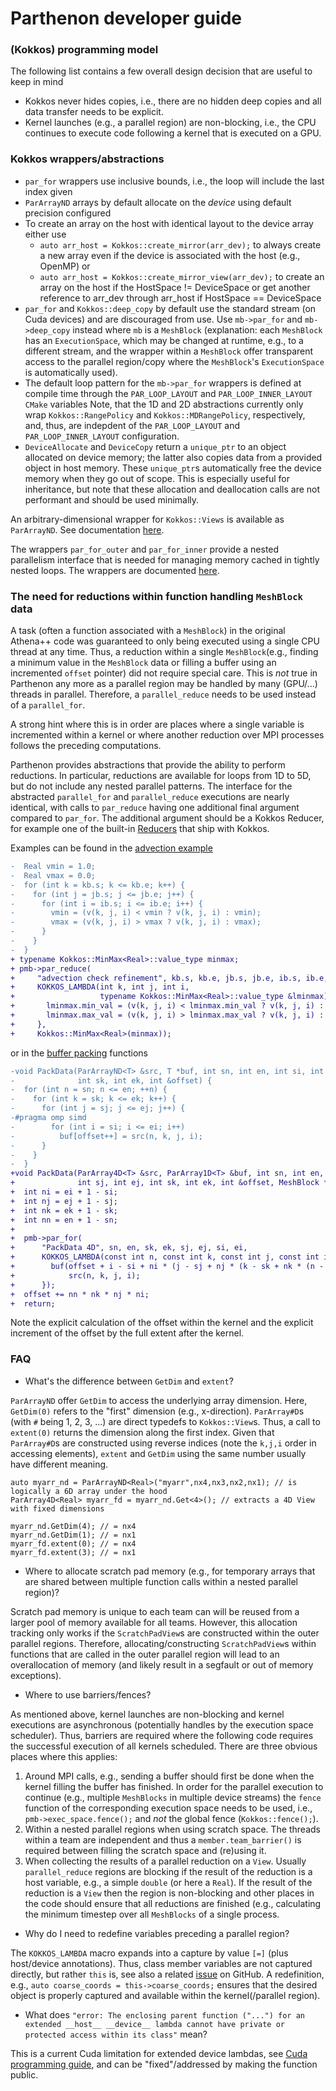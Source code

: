 # Parthenon developer guide

### (Kokkos) programming model

The following list contains a few overall design decision that are useful to keep in mind

- Kokkos never hides copies, i.e., there are no hidden deep copies and all data transfer needs to be explicit.
- Kernel launches (e.g., a parallel region) are non-blocking, i.e., the CPU continues to execute code following a kernel that is executed on a GPU.

### Kokkos wrappers/abstractions

- `par_for` wrappers use inclusive bounds, i.e., the loop will include the last index given
- `ParArrayND` arrays by default allocate on the *device* using default precision configured
- To create an array on the host with identical layout to the device array either use
  - `auto arr_host = Kokkos::create_mirror(arr_dev);` to always create a new array even if the device is associated with the host (e.g., OpenMP) or
  - `auto arr_host = Kokkos::create_mirror_view(arr_dev);` to create an array on the host if the HostSpace != DeviceSpace or get another reference to arr_dev through arr_host if HostSpace == DeviceSpace
- `par_for` and `Kokkos::deep_copy` by default use the standard stream (on Cuda devices) and are discouraged from use. Use `mb->par_for` and `mb->deep_copy` instead where `mb` is a `MeshBlock` (explanation: each `MeshBlock` has an `ExecutionSpace`, which may be changed at runtime, e.g., to a different stream, and the wrapper within a `MeshBlock` offer transparent access to the parallel region/copy where the `MeshBlock`'s `ExecutionSpace` is automatically used).
- The default loop pattern for the `mb->par_for` wrappers is defined at compile time through the `PAR_LOOP_LAYOUT` and `PAR_LOOP_INNER_LAYOUT` `CMake` variables Note, that the 1D and 2D abstractions currently only wrap `Kokkos::RangePolicy` and `Kokkos::MDRangePolicy`, respectively, and, thus, are indepdent of the `PAR_LOOP_LAYOUT` and `PAR_LOOP_INNER_LAYOUT` configuration.
- `DeviceAllocate` and `DeviceCopy` return a `unique_ptr` to an object allocated on device memory; the latter also copies data from a provided object in host memory. These `unique_ptr`s automatically free the device memory when they go out of scope. This is especially useful for inheritance, but note that these allocation and deallocation calls are not performant and should be used minimally.

An arbitrary-dimensional wrapper for `Kokkos::Views` is available as
`ParArrayND`. See documentation [here](parthenon_arrays.md).

The wrappers `par_for_outer` and `par_for_inner` provide a nested parallelism interface that is needed for managing memory cached in tightly nested loops. The wrappers are documented [here](nested_par_for.md).

### The need for reductions within function handling `MeshBlock` data

A task (often a function associated with a `MeshBlock`) in the original Athena++ code was guaranteed to only being executed using a single CPU thread at any time.
Thus, a reduction within a single `MeshBlock`(e.g., finding a minimum value in the `MeshBlock` data or filling a buffer using an incremented `offset` pointer) did not require special care.
This is *not* true in Parthenon any more as a parallel region may be handled by many (GPU/...) threads in parallel.
Therefore, a `parallel_reduce` needs to be used instead of a `parallel_for`.

A strong hint where this is in order are places where a single variable is incremented within a kernel or where another reduction over MPI processes follows the preceding computations.

Parthenon provides abstractions that provide the ability to perform reductions.  In particular, reductions are available for loops from 1D to 5D, but do not include any nested parallel patterns.  The interface for the abstracted `parallel_for` and `parallel_reduce` executions are nearly identical, with calls to `par_reduce` having one additional final argument compared to `par_for`.  The additional argument should be a Kokkos Reducer, for example one of the built-in [Reducers](https://github.com/kokkos/kokkos/wiki/Custom-Reductions%3A-Built-In-Reducers) that ship with Kokkos.

Examples can be found in the [advection example](../example/advection/advection_package.cpp)
```diff
-  Real vmin = 1.0;
-  Real vmax = 0.0;
-  for (int k = kb.s; k <= kb.e; k++) {
-    for (int j = jb.s; j <= jb.e; j++) {
-      for (int i = ib.s; i <= ib.e; i++) {
-        vmin = (v(k, j, i) < vmin ? v(k, j, i) : vmin);
-        vmax = (v(k, j, i) > vmax ? v(k, j, i) : vmax);
-      }
-    }
-  }
+ typename Kokkos::MinMax<Real>::value_type minmax;
+ pmb->par_reduce(
+     "advection check refinement", kb.s, kb.e, jb.s, jb.e, ib.s, ib.e,
+     KOKKOS_LAMBDA(int k, int j, int i,
+                   typename Kokkos::MinMax<Real>::value_type &lminmax) {
+       lminmax.min_val = (v(k, j, i) < lminmax.min_val ? v(k, j, i) : lminmax.min_val);
+       lminmax.max_val = (v(k, j, i) > lminmax.max_val ? v(k, j, i) : lminmax.max_val);
+     },
+     Kokkos::MinMax<Real>(minmax));
```
or in the [buffer packing]() functions
```diff
-void PackData(ParArrayND<T> &src, T *buf, int sn, int en, int si, int ei, int sj, int ej,
-              int sk, int ek, int &offset) {
-  for (int n = sn; n <= en; ++n) {
-    for (int k = sk; k <= ek; k++) {
-      for (int j = sj; j <= ej; j++) {
-#pragma omp simd
-        for (int i = si; i <= ei; i++)
-          buf[offset++] = src(n, k, j, i);
-      }
-    }
-  }
+void PackData(ParArray4D<T> &src, ParArray1D<T> &buf, int sn, int en, int si, int ei,
+              int sj, int ej, int sk, int ek, int &offset, MeshBlock *pmb) {
+  int ni = ei + 1 - si;
+  int nj = ej + 1 - sj;
+  int nk = ek + 1 - sk;
+  int nn = en + 1 - sn;
+
+  pmb->par_for(
+      "PackData 4D", sn, en, sk, ek, sj, ej, si, ei,
+      KOKKOS_LAMBDA(const int n, const int k, const int j, const int i) {
+        buf(offset + i - si + ni * (j - sj + nj * (k - sk + nk * (n - sn)))) =
+            src(n, k, j, i);
+      });
+  offset += nn * nk * nj * ni;
+  return;
```
Note the explicit calculation of the offset within the kernel and the explicit increment of the offset by the full extent after the kernel.



### FAQ

- What's the difference between `GetDim` and `extent`?

`ParArrayND` offer `GetDim` to access the underlying array dimension.
Here, `GetDim(0)` refers to the "first" dimension (e.g., x-direction).
`ParArray#D`s (with `#` being 1, 2, 3, ...) are direct typedefs to `Kokkos::View`s.
Thus, a call to `extent(0)` returns the dimension along the first index.
Given that `ParArray#D`s are constructed using reverse indices (note the `k,j,i` order in accessing elements), `extent` and `GetDim` using the same number usually have different meaning.

```
auto myarr_nd = ParArrayND<Real>("myarr",nx4,nx3,nx2,nx1); // is logically a 6D array under the hood
ParArray4D<Real> myarr_fd = myarr_nd.Get<4>(); // extracts a 4D View with fixed dimensions

myarr_nd.GetDim(4); // = nx4
myarr_nd.GetDim(1); // = nx1
myarr_fd.extent(0); // = nx4
myarr_fd.extent(3); // = nx1
```

- Where to allocate scratch pad memory (e.g., for temporary arrays that are shared between multiple function calls within a nested parallel region)?

Scratch pad memory is unique to each team can will be reused from a larger pool of memory available for all teams.
However, this allocation tracking only works if the `ScratchPadView`s are constructed within the outer parallel regions.
Therefore, allocating/constructing `ScratchPadView`s within functions that are called in the outer parallel region will lead to an overallocation of memory (and likely result in a segfault or out of memory exceptions).

- Where to use barriers/fences?

As mentioned above, kernel launches are non-blocking and kernel executions are asynchronous (potentially handles by the execution space scheduler).
Thus, barriers are required where the following code requires the successful execution of all kernels scheduled.
There are three obvious places where this applies:
1. Around MPI calls, e.g., sending a buffer should first be done when the kernel filling the buffer has finished. In order for the parallel execution to continue (e.g., multiple `MeshBlocks` in multiple device streams) the `fence` function of the corresponding execution space needs to be used, i.e., `pmb->exec_space.fence();` and *not* the global fence (`Kokkos::fence();`).
2. Within a nested parallel regions when using scratch space. The threads within a team are independent and thus a `member.team_barrier()` is required between filling the scratch space and (re)using it.
3. When collecting the results of a parallel reduction on a `View`. Usually `parallel_reduce` regions are blocking if the result of the reduction is a host variable, e.g., a simple `double` (or here a `Real`). If the result of the reduction is a `View` then the region is non-blocking and other places in the code should ensure that all reductions are finished (e.g., calculating the minimum timestep over all `MeshBlocks` of a single process.


- Why do I need to redefine variables preceding a parallel region?

The `KOKKOS_LAMBDA` macro expands into a capture by value `[=]` (plus host/device annotations).
Thus, class member variables are not captured directly, but rather `this` is, see also a related [issue](https://github.com/kokkos/kokkos/issues/695) on GitHub.
A redefinition, e.g., `auto coarse_coords = this->coarse_coords;` ensures that the desired object is properly captured and available within the kernel(/parallel region).

- What does `"error: The enclosing parent function ("...") for an extended __host__ __device__ lambda cannot have private or protected access within its class"` mean?

This is a current Cuda limitation for extended device lambdas, see [Cuda programming guide](https://docs.nvidia.com/cuda/cuda-c-programming-guide/#extended-lambda-restrictions), and can be "fixed"/addressed by making the function public.


